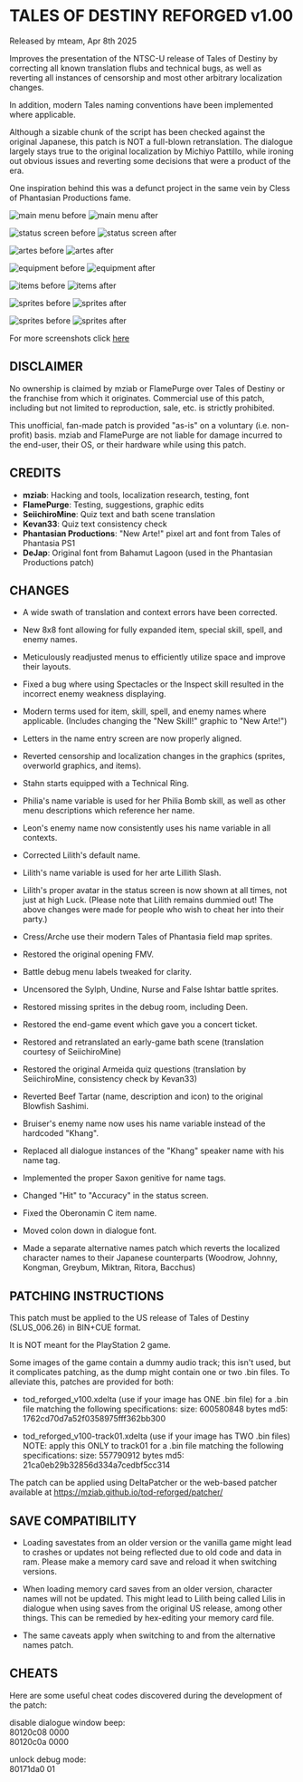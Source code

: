 # TALES OF DESTINY REFORGED v1.00
Released by mteam, Apr 8th 2025

Improves the presentation of the NTSC-U release of Tales of Destiny by correcting all known translation flubs and technical bugs, as well as reverting all instances of censorship and most other arbitrary localization changes.

In addition, modern Tales naming conventions have been implemented where applicable.

Although a sizable chunk of the script has been checked against the original Japanese, this patch is NOT a full-blown retranslation. The dialogue largely stays true to the original localization by Michiyo Pattillo, while ironing out obvious issues and reverting some decisions that were a product of the era.

One inspiration behind this was a defunct project in the same vein by Cless of Phantasian Productions fame.

![main menu before](https://mziab.github.io/tod-reforged/img/main1.png) ![main menu after](https://mziab.github.io/tod-reforged/img/main2.png)

![status screen before](https://mziab.github.io/tod-reforged/img/status1.png) ![status screen after](https://mziab.github.io/tod-reforged/img/status2.png)

![artes before](https://mziab.github.io/tod-reforged/img/sartes1.png) ![artes after](https://mziab.github.io/tod-reforged/img/sartes2.png)

![equipment before](https://mziab.github.io/tod-reforged/img/equip1.png) ![equipment after](https://mziab.github.io/tod-reforged/img/equip2.png)

![items before](https://mziab.github.io/tod-reforged/img/items1.png) ![items after](https://mziab.github.io/tod-reforged/img/items2.png)

![sprites before](https://mziab.github.io/tod-reforged/img/bunny1.png) ![sprites after](https://mziab.github.io/tod-reforged/img/bunny2.png)

![sprites before](https://mziab.github.io/tod-reforged/img/cat1.png) ![sprites after](https://mziab.github.io/tod-reforged/img/cat2.png)

For more screenshots click [here](https://mziab.github.io/tod-reforged/)

DISCLAIMER
----------
No ownership is claimed by mziab or FlamePurge over Tales of Destiny or the franchise from which it originates. Commercial use of this patch, including but not limited to reproduction, sale, etc. is strictly prohibited.

This unofficial, fan-made patch is provided "as-is" on a voluntary (i.e. non-profit) basis. mziab and FlamePurge are not liable for damage incurred to the end-user, their OS, or their hardware while using this patch.

CREDITS
-------
- **mziab**: Hacking and tools, localization research, testing, font
- **FlamePurge**: Testing, suggestions, graphic edits
- **SeiichiroMine**: Quiz text and bath scene translation
- **Kevan33**: Quiz text consistency check
- **Phantasian Productions**: "New Arte!" pixel art and font from Tales of Phantasia PS1
- **DeJap**: Original font from Bahamut Lagoon (used in the Phantasian Productions patch)

CHANGES
-------
- A wide swath of translation and context errors have been corrected.

- New 8x8 font allowing for fully expanded item, special skill, spell, and enemy names.

- Meticulously readjusted menus to efficiently utilize space and improve their layouts.

- Fixed a bug where using Spectacles or the Inspect skill resulted in the incorrect enemy weakness displaying.
  
- Modern terms used for item, skill, spell, and enemy names where applicable. (Includes changing the "New Skill!" graphic to "New Arte!")

- Letters in the name entry screen are now properly aligned.

- Reverted censorship and localization changes in the graphics (sprites, overworld graphics, and items).

- Stahn starts equipped with a Technical Ring.

- Philia's name variable is used for her Philia Bomb skill, as well as other menu descriptions which reference her name.

- Leon's enemy name now consistently uses his name variable in all contexts.

- Corrected Lilith's default name.

- Lilith's name variable is used for her arte Lillith Slash.

- Lilith's proper avatar in the status screen is now shown at all times, not just at high Luck.
  (Please note that Lilith remains dummied out! The above changes were made for people who wish to cheat her into their party.)
  
- Cress/Arche use their modern Tales of Phantasia field map sprites.

- Restored the original opening FMV.

- Battle debug menu labels tweaked for clarity.

- Uncensored the Sylph, Undine, Nurse and False Ishtar battle sprites.

- Restored missing sprites in the debug room, including Deen.

- Restored the end-game event which gave you a concert ticket.

- Restored and retranslated an early-game bath scene (translation courtesy of SeiichiroMine)

- Restored the original Armeida quiz questions (translation by SeiichiroMine, consistency check by Kevan33)

- Reverted Beef Tartar (name, description and icon) to the original Blowfish Sashimi.

- Bruiser's enemy name now uses his name variable instead of the hardcoded "Khang".

- Replaced all dialogue instances of the "Khang" speaker name with his name tag.

- Implemented the proper Saxon genitive for name tags.

- Changed "Hit" to "Accuracy" in the status screen.

- Fixed the Oberonamin C item name.

- Moved colon down in dialogue font.

- Made a separate alternative names patch which reverts the localized character names to their Japanese counterparts (Woodrow, Johnny, Kongman, Greybum, Miktran, Ritora, Bacchus)

PATCHING INSTRUCTIONS
---------------------
This patch must be applied to the US release of Tales of Destiny (SLUS_006.26) in BIN+CUE format.

It is NOT meant for the PlayStation 2 game.

Some images of the game contain a dummy audio track; this isn't used, but it complicates patching, as the dump might contain one or two .bin files.
To alleviate this, patches are provided for both:

- tod_reforged_v100.xdelta (use if your image has ONE .bin file)
  for a .bin file matching the following specifications:
    size: 600580848 bytes
    md5:  1762cd70d7a52f0358975fff362bb300

- tod_reforged_v100-track01.xdelta (use if your image has TWO .bin files)
  NOTE: apply this ONLY to track01
  for a .bin file matching the following specifications:
    size: 557790912 bytes
    md5:  21ca0eb29b32856d334a7cedbf5cc314

The patch can be applied using DeltaPatcher or the web-based patcher
available at https://mziab.github.io/tod-reforged/patcher/

SAVE COMPATIBILITY
------------------

- Loading savestates from an older version or the vanilla game might lead to crashes or updates not being reflected due to old code and data in ram. Please make a memory card save and reload it when switching versions.

- When loading memory card saves from an older version, character names will not be updated. This might lead to Lilith being called Lilis in dialogue when using saves from the original US release, among other things. This can be remedied by hex-editing your memory card file.

- The same caveats apply when switching to and from the alternative names patch.

CHEATS
------

Here are some useful cheat codes discovered during the development of the patch:

disable dialogue window beep: \
80120c08 0000 \
80120c0a 0000

unlock debug mode: \
80171da0 01
